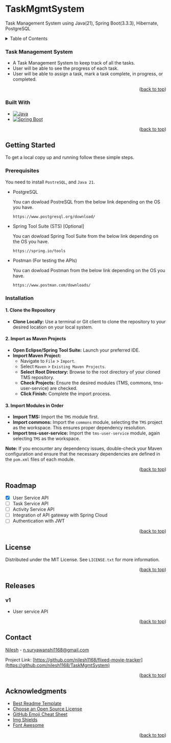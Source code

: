 # TaskMgmtSystem
Task Management System using Java(21), Spring Boot(3.3.3), Hibernate, PostgreSQL


<!-- Improved compatibility of back to top link: See: https://github.com/othneildrew/Best-README-Template/pull/73 -->
<a name="readme-top"></a>

<!-- TABLE OF CONTENTS -->
<details>
  <summary>Table of Contents</summary>
  <ol>
    <li>
      <a href="#about-the-project">About The Project</a>
      <ul>
        <li><a href="#built-with">Built With</a></li>
      </ul>
    </li>
    <li>
      <a href="#getting-started">Getting Started</a>
      <ul>
        <li><a href="#prerequisites">Prerequisites</a></li>
        <li><a href="#installation">Installation</a></li>
      </ul>
    </li>
    <li><a href="#roadmap">Roadmap</a></li>
    <li><a href="#license">License</a></li>
    <li><a href="#releases">Releases</a></li>
    <li><a href="#contact">Contact</a></li>
    <li><a href="#acknowledgments">Acknowledgments</a></li>
  </ol>
</details>



<!-- ABOUT THE PROJECT -->
### Task Management System

- A Task Management System to keep track of all the tasks.
- User will be able to see the progress of each task.
- User will be able to assign a task, mark a task complete, in progress, or completed. 

<p align="right">(<a href="#readme-top">back to top</a>)</p>



### Built With

* [![Java][Java]][Java-url]
* [![Spring Boot][SpringBoot]][springboot-url]

<p align="right">(<a href="#readme-top">back to top</a>)</p>



<!-- GETTING STARTED -->
## Getting Started

To get a local copy up and running follow these simple steps.

### Prerequisites
You need to install ```PostreSQL```, and ```Java 21```.

* PostgreSQL

    You can dowload PostreSQL from the below link depending on the OS you have. 
    ```
    https://www.postgresql.org/download/
    ```

* Spring Tool Suite (STS) [Optional]

    You can dowload Spring Tool Suite from the below link depending on the OS you have. 
    ```
    https://spring.io/tools
    ```

* Postman (For testing the APIs)

    You can dowload Postman from the below link depending on the OS you have. 
    ```
    https://www.postman.com/downloads/
    ```  

### Installation

#### 1. Clone the Repository
* **Clone Locally:** Use a terminal or Git client to clone the repository to your desired location on your local system.

#### 2. Import as Maven Projects
* **Open Eclipse/Spring Tool Suite:** Launch your preferred IDE.
* **Import Maven Project:**
  * Navigate to `File` > `Import`.
  * Select `Maven` > `Existing Maven Projects`.
  * **Select Root Directory:** Browse to the root directory of your cloned TMS repository.
  * **Check Projects:** Ensure the desired modules (TMS, commons, tms-user-service) are checked.
  * **Click Finish:** Complete the import process.

#### 3. Import Modules in Order
* **Import TMS:** Import the `TMS` module first.
* **Import commons:** Import the `commons` module, selecting the `TMS` project as the workspace. This ensures proper dependency resolution.
* **Import tms-user-service:** Import the `tms-user-service` module, again selecting `TMS` as the workspace.

**Note:** If you encounter any dependency issues, double-check your Maven configuration and ensure that the necessary dependencies are defined in the `pom.xml` files of each module.



<!-- USAGE EXAMPLES -->
<!-- ## Usage
Here is a sample screen of the application

- [login-view-screenshot]
- [search-view-screenshot]
- [dashboard-view-screenshot]

<p align="right">(<a href="#readme-top">back to top</a>)</p> -->



<p align="right">(<a href="#readme-top">back to top</a>)</p>

<!-- ROADMAP -->
## Roadmap

- [x] User Service API
- [ ] Task Service API
- [ ] Activity Service API
- [ ] Integration of API gateway with Spring Cloud
- [ ] Authentication with JWT

<p align="right">(<a href="#readme-top">back to top</a>)</p>


<!-- LICENSE -->
## License

Distributed under the MIT License. See `LICENSE.txt` for more information.

<p align="right">(<a href="#readme-top">back to top</a>)</p>

## Releases

### v1
- User service API


<p align="right">(<a href="#readme-top">back to top</a>)</p>

<!-- CONTACT -->
## Contact

[Nilesh](https://www.linkedin.com/in/nilesh-suryawanshi1168/) - n.suryawanshi1168@gmail.com

Project Link: [https://github.com/nilesh1168/flixed-movie-tracker](https://github.com/nilesh1168/TaskMgmtSystem)

<p align="right">(<a href="#readme-top">back to top</a>)</p>



<!-- ACKNOWLEDGMENTS -->
## Acknowledgments

<!-- * [OMDB API](https://www.omdbapi.com/) -->
* [Best Readme Template](https://github.com/othneildrew/Best-README-Template/blob/master/README.md?plain=1)
* [Choose an Open Source License](https://choosealicense.com)
* [GitHub Emoji Cheat Sheet](https://www.webpagefx.com/tools/emoji-cheat-sheet)
* [Img Shields](https://shields.io)
* [Font Awesome](https://fontawesome.com)
<!-- * [React Icons](https://react-icons.github.io/react-icons/search) -->
<!-- * [gunicorn on macOS](https://chat.openai.com/share/e3ae209a-1ce0-48c9-85f2-c78dca9c6911) -->
<!-- * [What is NGINX? and how to set it up on Mac.](https://medium.com/@VenuThomas/what-is-nginx-and-how-to-set-it-up-on-mac-107a2482a33a) -->
<p align="right">(<a href="#readme-top">back to top</a>)</p>



<!-- MARKDOWN LINKS & IMAGES -->
<!-- https://www.markdownguide.org/basic-syntax/#reference-style-links -->
[SpringBoot]: https://img.shields.io/badge/Spring%20Boot-springboot?style=for-the-badge&logo=springboot&color=white
[springboot-url]: https://spring.io/projects/spring-boot
[Java]: https://img.shields.io/badge/Java-java?style=for-the-badge&color=red
[Java-url]: https://www.java.com/en/
<!-- [login-view-screenshot]: /documentation/login-screen.png
[search-view-screenshot]: /documentation/search.png
[dashboard-view-screenshot]: /documentation/dashboard.png -->